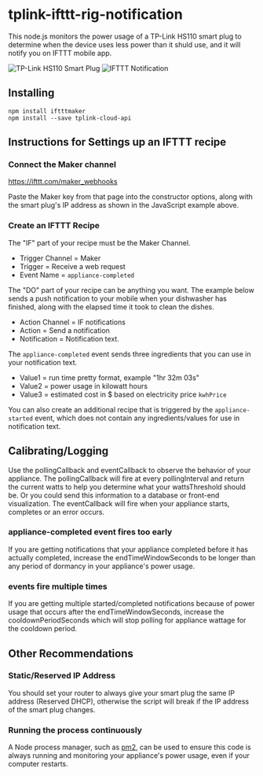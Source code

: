 # tplink-ifttt-rig-notification

This node.js monitors the power usage of a TP-Link HS110 smart plug to determine when the device uses less power than it shuld use, and it will notify you on IFTTT mobile app.

![TP-Link HS110 Smart Plug](https://cloud.githubusercontent.com/assets/4665046/18059321/7974aba2-6de6-11e6-8acf-46f04b2fa43c.jpg)
![IFTTT Notification](https://cloud.githubusercontent.com/assets/4665046/18059320/7974923e-6de6-11e6-9271-22c954b55671.JPG)

## Installing
```
npm install iftttmaker 
npm install --save tplink-cloud-api
```



## Instructions for Settings up an IFTTT recipe

### Connect the Maker channel
https://ifttt.com/maker_webhooks

Paste the Maker key from that page into the constructor options, along with the smart plug's IP address as shown in the JavaScript example above.

### Create an IFTTT Recipe
The "IF" part of your recipe must be the Maker Channel.
* Trigger Channel = Maker
* Trigger = Receive a web request
* Event Name = ``appliance-completed``

The "DO" part of your recipe can be anything you want.  The example below sends a push notification to your mobile when your dishwasher has finished, along with the elapsed time it took to clean the dishes.

* Action Channel = IF notifications
* Action = Send a notification
* Notification = Notification text.


The `appliance-completed` event sends three ingredients that you can use in your notification text.

 - Value1 = run time pretty format, example "1hr 32m 03s"
 - Value2 = power usage in kilowatt hours
 - Value3 = estimated cost in $ based on electricity price `kwhPrice`

You can also create an additional recipe that is triggered by the ``appliance-started`` event, which does not contain any ingredients/values for use in notification text.

## Calibrating/Logging
Use the pollingCallback and eventCallback to observe the behavior of your appliance.  The pollingCallback will fire at every pollingInterval and return the current watts to help you determine what your wattsThreshold should be.  Or you could send this information to a database or front-end visualization.  The eventCallback will fire when your appliance starts, completes or an error occurs.

### appliance-completed event fires too early
If you are getting notifications that your appliance completed before it has actually completed, increase the endTimeWindowSeconds to be longer than any period of dormancy in your appliance's power usage.

### events fire multiple times
If you are getting multiple started/completed notifications because of power usage that occurs after the endTimeWindowSeconds, increase the cooldownPeriodSeconds which will stop polling for appliance wattage for the cooldown period.

## Other Recommendations

### Static/Reserved IP Address
You should set your router to always give your smart plug the same IP address (Reserved DHCP), otherwise the script will break if the IP address of the smart plug changes.

### Running the process continuously

A Node process manager, such as [pm2](http://pm2.keymetrics.io/), can be used to ensure this code is always running and monitoring your appliance's power usage, even if your computer restarts.
